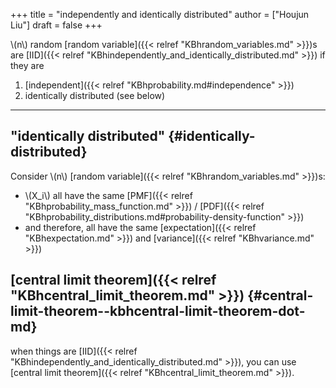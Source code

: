 +++
title = "independently and identically distributed"
author = ["Houjun Liu"]
draft = false
+++

\\(n\\) random [random variable]({{< relref "KBhrandom_variables.md" >}})s are [IID]({{< relref "KBhindependently_and_identically_distributed.md" >}}) if they are

1.  [independent]({{< relref "KBhprobability.md#independence" >}})
2.  identically distributed (see below)

---


## "identically distributed" {#identically-distributed}

Consider \\(n\\) [random variable]({{< relref "KBhrandom_variables.md" >}})s:

-   \\(X\_i\\) all have the same [PMF]({{< relref "KBhprobability_mass_function.md" >}}) / [PDF]({{< relref "KBhprobability_distributions.md#probability-density-function" >}})
-   and therefore, all have the same [expectation]({{< relref "KBhexpectation.md" >}}) and [variance]({{< relref "KBhvariance.md" >}})


## [central limit theorem]({{< relref "KBhcentral_limit_theorem.md" >}}) {#central-limit-theorem--kbhcentral-limit-theorem-dot-md}

when things are [IID]({{< relref "KBhindependently_and_identically_distributed.md" >}}), you can use [central limit theorem]({{< relref "KBhcentral_limit_theorem.md" >}}).
